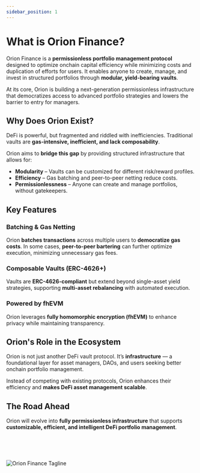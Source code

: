 ```yaml
---
sidebar_position: 1
---
```

# What is Orion Finance? 

Orion Finance is a **permissionless portfolio management protocol** designed to optimize onchain capital efficiency while minimizing costs and duplication of efforts for users. It enables anyone to create, manage, and invest in structured portfolios through **modular, yield-bearing vaults**.

At its core, Orion is building a next-generation permissionless infrastructure that democratizes access to advanced portfolio strategies and lowers the barrier to entry for managers.

## Why Does Orion Exist?

DeFi is powerful, but fragmented and riddled with inefficiencies. Traditional vaults are **gas-intensive, inefficient, and lack composability**.

Orion aims to **bridge this gap** by providing structured infrastructure that allows for:
- **Modularity** – Vaults can be customized for different risk/reward profiles.  
- **Efficiency** – Gas batching and peer-to-peer netting reduce costs.  
- **Permissionlessness** – Anyone can create and manage portfolios, without gatekeepers.  


## Key Features

### Batching & Gas Netting  
Orion **batches transactions** across multiple users to **democratize gas costs**. In some cases, **peer-to-peer bartering** can further optimize execution, minimizing unnecessary gas fees.

### Composable Vaults (ERC-4626+)  
Vaults are **ERC-4626-compliant** but extend beyond single-asset yield strategies, supporting **multi-asset rebalancing** with automated execution.

### Powered by fhEVM  
Orion leverages **fully homomorphic encryption (fhEVM)** to enhance privacy while maintaining transparency.

## Orion's Role in the Ecosystem

Orion is not just another DeFi vault protocol. It’s **infrastructure** — a foundational layer for asset managers, DAOs, and users seeking better onchain portfolio management.

Instead of competing with existing protocols, Orion enhances their efficiency and **makes DeFi asset management scalable**.

## The Road Ahead

Orion will evolve into **fully permissionless infrastructure** that supports **customizable, efficient, and intelligent DeFi portfolio management**.

<br/>
<br/>
<br/>

![Orion Finance Tagline](/img/tagline_white.png)
